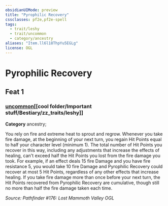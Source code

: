 ```yaml
---
obsidianUIMode: preview
title: "Pyrophilic Recovery"
cssclasses: pf2e,pf2e-spell
tags:
  - trait/leshy
  - trait/uncommon
  - category/ancestry
aliases: "Item.ll6l18ThpYu5EGLg"
license: OGL
---
```

# Pyrophilic Recovery
## Feat 1
### [uncommon](cool%20folder/Important%20stuff/Bestiary/zz_traits/uncommon.md "Uncommon Rarity Trait")[[cool folder/Important stuff/Bestiary/zz_traits/leshy]]

**Category** ancestry; 




You rely on fire and extreme heat to sprout and regrow. Whenever you take fire damage, at the beginning of your next turn, you regain Hit Points equal to half your character level (minimum 1). The total number of Hit Points you recover in this way, including any adjustments that increase the effects of healing, can't exceed half the Hit Points you lost from the fire damage you took. For example, if an effect deals 15 fire Damage and you have fire resistance 5, you would take 10 fire Damage and Pyrophilic Recovery could recover at most 5 Hit Points, regardless of any other effects that increase healing. If you take fire damage more than once before your next turn, the Hit Points recovered from Pyrophilic Recovery are cumulative, though still no more than half the fire damage taken each time.

*Source: Pathfinder #176: Lost Mammoth Valley*
*OGL*